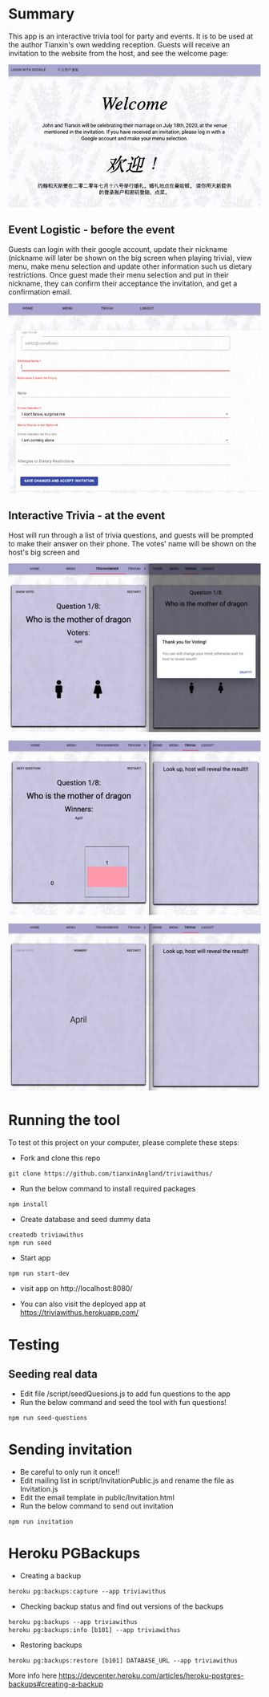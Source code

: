 # Summary

This app is an interactive trivia tool for party and events. It is to be used at the author Tianxin's own wedding reception. Guests will receive an invitation to the website from the host, and see the welcome page:

<p align="center">
  <img src="public/ReadmeWelcome.png"  title="hover text">
</p>

## Event Logistic - before the event

Guests can login with their google account, update their nickname (nickname will later be shown on the big screen when playing trivia), view menu, make menu selection and update other information such us dietary restrictions. Once guest made their menu selection and put in their nickname, they can confirm their acceptance the invitation, and get a confirmation email.

<p align="center">
  <img src="public/ReadmeGuestInfo.png"  title="hover text">
</p>

## Interactive Trivia - at the event

Host will run through a list of trivia questions, and guests will be prompted to make their answer on their phone. The votes' name will be shown on the host's big screen and

<p align="center">
  <img src="public/ReadmeQuestion.png"  title="hover text">
</p>
<p align="center">
  <img src="public/ReadmeVote.png"  title="hover text">
</p>
<p align="center">
  <img src="public/ReadmeWinner.png"  title="hover text">
</p>

# Running the tool

To test ot this project on your computer, please complete these steps:

- Fork and clone this repo

```
git clone https://github.com/tianxinAngland/triviawithus/
```

- Run the below command to install required packages

```
npm install
```

- Create database and seed dummy data

```
createdb triviawithus
npm run seed
```

- Start app

```
npm run start-dev
```

- visit app on http://localhost:8080/

- You can also visit the deployed app at https://triviawithus.herokuapp.com/

# Testing

## Seeding real data

- Edit file /script/seedQuesions.js to add fun questions to the app
- Run the below command and seed the tool with fun questions!

```
npm run seed-questions
```

# Sending invitation

- Be careful to only run it once!!
- Edit mailing list in script/InvitationPublic.js and rename the file as Invitation.js
- Edit the email template in public/Invitation.html
- Run the below command to send out invitation

```
npm run invitation
```

# Heroku PGBackups

- Creating a backup

```
heroku pg:backups:capture --app triviawithus
```

- Checking backup status and find out versions of the backups

```
heroku pg:backups --app triviawithus
heroku pg:backups:info [b101] --app triviawithus
```

- Restoring backups

```
heroku pg:backups:restore [b101] DATABASE_URL --app triviawithus
```

More info here https://devcenter.heroku.com/articles/heroku-postgres-backups#creating-a-backup
